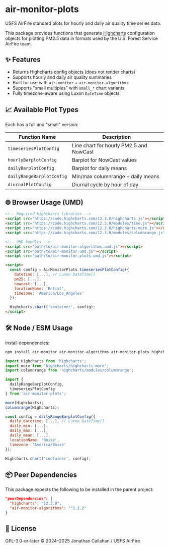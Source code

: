 # air-monitor-plots

USFS AirFire standard plots for hourly and daily air quality time series data.

This package provides functions that generate [Highcharts](https://www.highcharts.com/) configuration objects for plotting PM2.5 data in formats used by the U.S. Forest Service AirFire team.

## ✨ Features

- Returns Highcharts config objects (does not render charts)
- Supports hourly and daily air quality summaries
- Built for use with `air-monitor` + `air-monitor-algorithms`
- Supports "small multiples" with `small_*` chart variants
- Fully timezone-aware using Luxon `DateTime` objects

## 📈 Available Plot Types

Each has a full and "small" version:

| Function Name                  | Description                             |
|-------------------------------|-----------------------------------------|
| `timeseriesPlotConfig`        | Line chart for hourly PM2.5 and NowCast |
| `hourlyBarplotConfig`         | Barplot for NowCast values              |
| `dailyBarplotConfig`          | Barplot for daily means                 |
| `dailyRangeBarplotConfig`     | Min/max columnrange + daily means       |
| `diurnalPlotConfig`           | Diurnal cycle by hour of day            |

## 🌐 Browser Usage (UMD)

```html
<!-- Required Highcharts libraries -->
<script src="https://code.highcharts.com/12.3.0/highcharts.js"></script>
<script src="https://code.highcharts.com/12.3.0/modules/time.js"></script>
<script src="https://code.highcharts.com/12.3.0/highcharts-more.js"></script>
<script src="https://code.highcharts.com/12.3.0/modules/columnrange.js"></script>

<!-- UMD bundles -->
<script src="path/to/air-monitor-algorithms.umd.js"></script>
<script src="path/to/air-monitor.umd.js"></script>
<script src="path/to/air-monitor-plots.umd.js"></script>

<script>
  const config = AirMonitorPlots.timeseriesPlotConfig({
    datetime: [...], // Luxon DateTime[]
    pm25: [...],
    nowcast: [...],
    locationName: 'Entiat',
    timezone: 'America/Los_Angeles'
  });

  Highcharts.chart('container', config);
</script>
```

## 🛠️ Node / ESM Usage

Install dependencies:

```sh
npm install air-monitor air-monitor-algorithms air-monitor-plots highcharts luxon
```

```js
import Highcharts from 'highcharts';
import more from 'highcharts/highcharts-more';
import columnrange from 'highcharts/modules/columnrange';

import {
  dailyRangeBarplotConfig,
  timeseriesPlotConfig
} from 'air-monitor-plots';

more(Highcharts);
columnrange(Highcharts);

const config = dailyRangeBarplotConfig({
  daily_datetime: [...], // Luxon DateTime[]
  daily_min: [...],
  daily_max: [...],
  daily_mean: [...],
  locationName: 'Boise',
  timezone: 'America/Boise'
});

Highcharts.chart('container', config);
```

## 📦 Peer Dependencies

This package expects the following to be installed in the parent project:

```json
"peerDependencies": {
  "highcharts": "12.3.0",
  "air-monitor-algorithms": "^1.2.2"
}
```

## 📄 License

GPL-3.0-or-later
© 2024–2025 Jonathan Callahan / USFS AirFire
